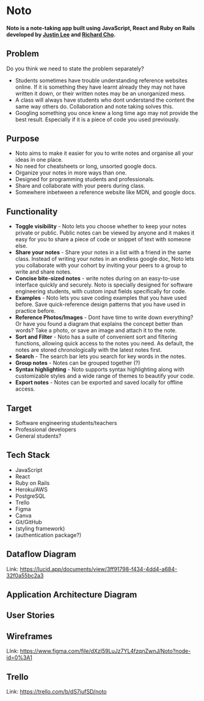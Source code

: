 # Noto

#### Noto is a note-taking app built using JavaScript, React and Ruby on Rails developed by [Justin Lee](https://github.com/JLee-WD) and [Richard Cho](https://github.com/Ryuukishi/).



## Problem

Do you think we need to state the problem separately?

- Students sometimes have trouble understanding reference websites online. If it is something they have learnt already they may not have written it down, or their written notes may be an unorganized mess.
- A class will always have students who dont understand the content the same way others do. Collaboration and note taking solves this.
- Googling something you once knew a long time ago may not provide the best result. Especially if it is a piece of code you used previously.

## Purpose

- Noto aims to make it easier for you to write notes and organise all your ideas in one place.
- No need for cheatsheets or long, unsorted google docs.
- Organize your notes in more ways than one.
- Designed for programming students and professionals.
- Share and collaborate with your peers during class.
- Somewhere inbetween a reference website like MDN, and google docs.

## Functionality

- **Toggle visibility** - Noto lets you choose whether to keep your notes private or public. Public notes can be viewed by anyone and it makes it easy for you to share a piece of code or snippet of text with someone else.
- **Share your notes** - Share your notes in a list with a friend in the same class. Instead of writing your notes in an endless google doc, Noto lets you collaborate with your cohort by inviting your peers to a group to write and share notes. 
- **Concise bite-sized notes** - write notes during on an easy-to-use interface quickly and securely. Noto is specially designed for software engineering students, with custom input fields specifically for code.
- **Examples** - Noto lets you save coding examples that you have used before. Save quick-reference design patterns that you have used in practice before.
- **Reference Photos/Images** - Dont have time to write down everything? Or have you found a diagram that explains the concept better than words? Take a photo, or save an image and attach it to the note.
- **Sort and Filter** - Noto has a suite of convenient sort and filtering functions, allowing quick access to the notes you need. As default, the notes are stored chronologically with the latest notes first.
- **Search** - The search bar lets you search for key words in the notes.
- **Group notes** - Notes can be grouped together (?)
- **Syntax highlighting** - Noto supports syntax highlighting along with customizable styles and a wide range of themes to beautify your code. 
- **Export notes** - Notes can be exported and saved locally for offline access.

## Target

- Software engineering students/teachers
- Professional developers
- General students?

## Tech Stack

- JavaScript
- React
- Ruby on Rails
- Heroku/AWS
- PostgreSQL
- Trello
- Figma
- Canva
- Git/GitHub
- (styling framework)
- (authentication package?)

## Dataflow Diagram

Link: https://lucid.app/documents/view/3ff91798-f434-4dd4-a684-32f0a55bc2a3

## Application Architecture Diagram

## User Stories

## Wireframes

LInk: https://www.figma.com/file/dXzI59LuJz7YL4fzqnZwnJ/Noto?node-id=0%3A1

## Trello

Link: https://trello.com/b/dS7iufSD/noto
